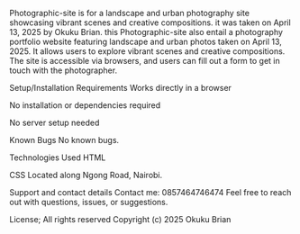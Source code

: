 Photographic-site is for a landscape and urban photography site showcasing vibrant scenes and creative compositions. it was taken on April 13, 2025 by Okuku Brian.  this Photographic-site also entail a photography portfolio website featuring landscape and urban photos taken on April 13, 2025. It allows users to explore vibrant scenes and creative compositions. The site is accessible via browsers, and users can fill out a form to get in touch with the photographer.

Setup/Installation Requirements Works directly in a browser

No installation or dependencies required

No server setup needed

Known Bugs No known bugs.

Technologies Used HTML

CSS Located along Ngong Road, Nairobi.

Support and contact details Contact me: 0857464746474 Feel free to reach out with questions, issues, or suggestions.

License; All rights reserved Copyright (c) 2025 Okuku Brian
